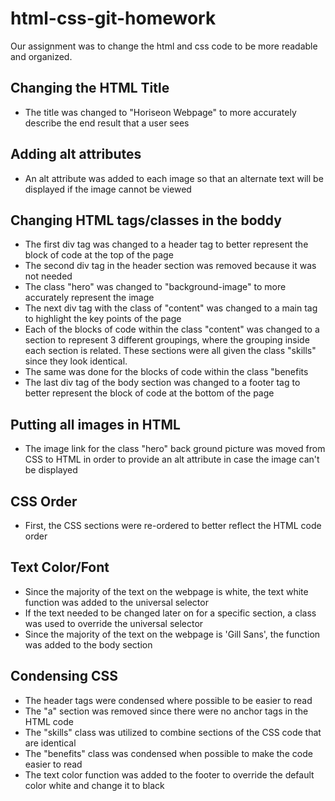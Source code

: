 # html-css-git-homework

Our assignment was to change the html and css code to be more readable and organized.

## Changing the HTML Title
* The title was changed to "Horiseon Webpage" to more accurately describe the end result that a user sees

## Adding alt attributes
* An alt attribute was added to each image so that an alternate text will be displayed if the image cannot be viewed

## Changing HTML tags/classes in the boddy
* The first div tag was changed to a header tag to better represent the block of code at the top of the page
* The second div tag in the header section was removed because it was not needed
* The class "hero" was changed to "background-image" to more accurately represent the image
* The next div tag with the class of "content" was changed to a main tag to highlight the key points of the page
* Each of the blocks of code within the class "content" was changed to a section to represent 3 different groupings, where the grouping inside each section is related.  These sections were all given the class "skills" since they look identical.
* The same was done for the blocks of code within the class "benefits
* The last div tag of the body section was changed to a footer tag to better represent the block of code at the bottom of the page

## Putting all images in HTML
* The image link for the class "hero" back ground picture was moved from CSS to HTML in order to provide an alt attribute in case the image can't be displayed

## CSS Order
* First, the CSS sections were re-ordered to better reflect the HTML code order

## Text Color/Font
* Since the majority of the text on the webpage is white, the text white function was added to the universal selector
* If the text needed to be changed later on for a specific section, a class was used to override the universal selector
* Since the majority of the text on the webpage is 'Gill Sans', the  function was added to the body section

## Condensing CSS
* The header tags were condensed where possible to be easier to read
* The "a" section was removed since there were no anchor tags in the HTML code
* The "skills" class was utilized to combine sections of the CSS code that are identical
* The "benefits" class was condensed when possible to make the code easier to read
* The text color function was added to the footer to override the default color white and change it to black







